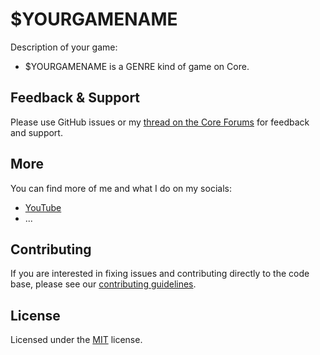 # $YOURGAMENAME

Description of your game:

- $YOURGAMENAME is a GENRE kind of game on Core.

## Feedback & Support

Please use GitHub issues or my [thread on the Core Forums](https://forums.coregames.com) for feedback and support.

## More

You can find more of me and what I do on my socials:

- [YouTube](https://youtube.com)
- ...

## Contributing

If you are interested in fixing issues and contributing directly to the code base, please see our [contributing guidelines](CONTRIBUTING.md).

## License

Licensed under the [MIT](LICENSE) license.
